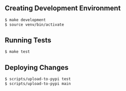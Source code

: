 ## Creating Development Environment

```bash
$ make development
$ source venv/bin/activate
```

## Running Tests

```bash
$ make test
```

## Deploying Changes

```bash
$ scripts/upload-to-pypi test
$ scripts/upload-to-pypi main
```
